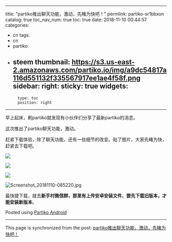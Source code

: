 
---
title: "partiko推出聊天功能，激动，先睹为快吧！"
permlink: partiko-sr1bbxon
catalog: true
toc_nav_num: true
toc: true
date: 2018-11-10 00:44:57
categories:
- cn
tags:
- cn
- partiko
- steem
thumbnail: https://s3.us-east-2.amazonaws.com/partiko.io/img/a9dc54817a116d551132f335567917ee1ae4f58f.png
sidebar:
    right:
        sticky: true
widgets:
    -
        type: toc
        position: right
---


早上起床，刷partiko就发现有小伙伴们分享了最新partiko的消息。

这次推出了partiko聊天功能，激动。

赶紧下载体验，除了聊天功能，还有一些细节的改变。贴了图片，大家先睹为快，赶紧去下载吧。

![](https://s3.us-east-2.amazonaws.com/partiko.io/img/a9dc54817a116d551132f335567917ee1ae4f58f.png)

![](https://s3.us-east-2.amazonaws.com/partiko.io/img/ba22cc34e904b39a046909fa17c0ab7aebc592f2.png)

![](https://s3.us-east-2.amazonaws.com/partiko.io/img/30d4dc5f870f0a97a056a31da91bf92a915fe5a8.png)

![Screenshot_20181110-085220.jpg](https://cdn.steemitimages.com/DQmdSnWMcTtnpCuPHBV1TuJgm4oKRFMNRNcAGgjZy8qYN6J/Screenshot_20181110-085220.jpg)

最快捷下载，就去**新手村微信群，那里有上传安卓安装文件**。**要先下载旧版本，才能安装新版本**。

Posted using [Partiko Android](https://steemit.com/@partiko-android)

- - -

This page is synchronized from the post: [partiko推出聊天功能，激动，先睹为快吧！](https://steemit.com/@yellowbird/partiko-sr1bbxon)
